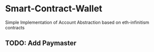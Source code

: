 # Smart-Contract-Wallet
Simple Implementation of Account Abstraction based on eth-infinitism contracts

## TODO: Add Paymaster
